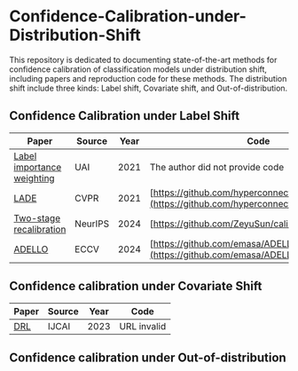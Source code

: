 # Confidence-Calibration-under-Distribution-Shift
This repository is dedicated to documenting state-of-the-art methods for confidence calibration of classification models under distribution shift, including papers and reproduction code for these methods. The distribution shift include three kinds: Label shift, Covariate shift, and Out-of-distribution.
## Confidence Calibration under Label Shift
| Paper | Source | Year| Code|
|-------|-------|-------|-------|
| [Label importance weighting](https://proceedings.mlr.press/v161/podkopaev21a.html)| UAI|2021|The author did not provide code|
| [LADE](https://openaccess.thecvf.com/content/CVPR2021/html/Hong_Disentangling_Label_Distribution_for_Long-Tailed_Visual_Recognition_CVPR_2021_paper.html)| CVPR|2021|[https://github.com/hyperconnect/LADE](https://github.com/hyperconnect/LADE)|
|[Two-stage recalibration](https://proceedings.neurips.cc/paper_files/paper/2023/hash/dbd6b295535e44f2b8ec0c3f1da7c509-Abstract-Conference.html)| NeurIPS | 2024 |[https://github.com/ZeyuSun/calibration_label_shift] |
| [ADELLO](https://arxiv.org/abs/2306.04621) | ECCV | 2024 |[https://github.com/emasa/ADELLO-LTSSL](https://github.com/emasa/ADELLO-LTSSL) |
## Confidence calibration under Covariate Shift
| Paper | Source | Year| Code|
|-------|-------|-------|-------|
| [DRL](https://dl.acm.org/doi/abs/10.24963/ijcai.2023/162)| IJCAI|2023|URL invalid|

## Confidence calibration under Out-of-distribution
